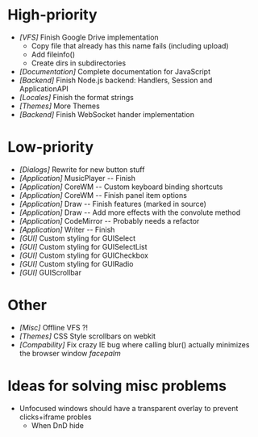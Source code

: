 
# High-priority
* _[VFS]_ Finish Google Drive implementation
   - Copy file that already has this name fails (including upload)
   - Add fileinfo()
   - Create dirs in subdirectories
* _[Documentation]_ Complete documentation for JavaScript
* _[Backend]_ Finish Node.js backend: Handlers, Session and ApplicationAPI
* _[Locales]_ Finish the format strings
* _[Themes]_ More Themes
* _[Backend]_ Finish WebSocket hander implementation

# Low-priority
* _[Dialogs]_ Rewrite for new button stuff
* _[Application]_ MusicPlayer -- Finish
* _[Application]_ CoreWM -- Custom keyboard binding shortcuts
* _[Application]_ CoreWM -- Finish panel item options
* _[Application]_ Draw -- Finish features (marked in source)
* _[Application]_ Draw -- Add more effects with the convolute method
* _[Application]_ CodeMirror -- Probably needs a refactor
* _[Application]_ Writer -- Finish
* _[GUI]_ Custom styling for GUISelect
* _[GUI]_ Custom styling for GUISelectList
* _[GUI]_ Custom styling for GUICheckbox
* _[GUI]_ Custom styling for GUIRadio
* _[GUI]_ GUIScrollbar

# Other
* _[Misc]_ Offline VFS ?!
* _[Themes]_ CSS Style scrollbars on webkit
* _[Compability]_ Fix crazy IE bug where calling blur() actually minimizes the browser window *facepalm*

# Ideas for solving misc problems
* Unfocused windows should have a transparent overlay to prevent clicks+iframe probles
  * When DnD hide

